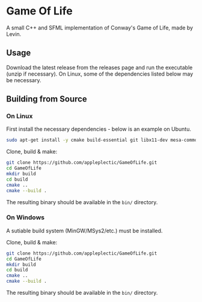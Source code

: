 # Game Of Life
A small C++ and SFML implementation of Conway's Game of Life, made by Levin.

## Usage

Download the latest release from the releases page and run the executable (unzip if necessary). On Linux, some of the dependencies listed below may be necessary.

## Building from Source

### On Linux
First install the necessary dependencies - below is an example on Ubuntu.

```bash
sudo apt-get install -y cmake build-essential git libx11-dev mesa-common-dev libudev-dev libopenal-dev libvorbis-dev libflac-dev libxrandr-dev libxcursor-dev libfreetype-dev libfreetype6 libfreetype6-dev
```

Clone, build & make:
```bash
git clone https://github.com/appleplectic/GameOfLife.git
cd GameOfLife
mkdir build
cd build
cmake ..
cmake --build .
```

The resulting binary should be available in the `bin/` directory.

### On Windows

A sutiable build system (MinGW/MSys2/etc.) must be installed.

Clone, build & make:
```bash
git clone https://github.com/appleplectic/GameOfLife.git
cd GameOfLife
mkdir build
cd build
cmake ..
cmake --build .
```

The resulting binary should be available in the `bin/` directory.
